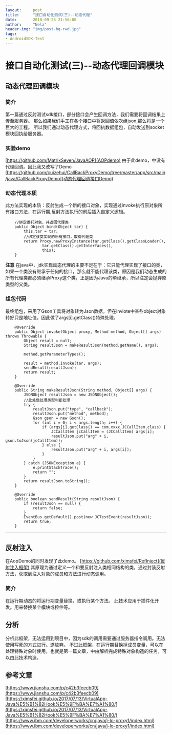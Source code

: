 ```yaml
---
layout:     post
title:      "接口自动化测试(三)--动态代理"
date:       2018-09-28 21:56:00
author:     "Nela"
header-img: "img/post-bg-rwd.jpg"
tags:
- AndroidSDK-Test
---
```


# 接口自动化测试(三)--动态代理回调模块

## 动态代理回调模块

### 简介

第一篇通过反射测试sdk接口，部分接口会产生回调方法，我们需要将回调结果上传至服务器。
那么如果我们手工在各个接口中将返回值依次组json,那么将是一个巨大的工程。
所以我们通过动态代理方式，将回执数据组包，自动发送到socket模块回执给服务器。

### 实验demo

[https://github.com/MatrixSeven/JavaAOP](AOPdemo)
由于此demo，中没有代理回调。因此我又改写了Demo
[https://github.com/cuizehui/CallBackProxyDemo/tree/master/app/src/main/java/CallBackProxyDemo](动态代理回调接口Demo)

### 动态代理本质 

此方法实现的本质：反射生成一个新的接口对象，实现通过invoke执行原对象所有接口方法，在运行期,反射方法执行的前后插入自定义逻辑。

```
    //绑定委托对象，并返回代理类
    public Object bind(Object tar) {
        this.tar = tar;
        //绑定该类实现的所有接口，取得代理类
        return Proxy.newProxyInstance(tar.getClass().getClassLoader(),
                tar.getClass().getInterfaces(),
                this);
    }
```

**注意**
在java中，jdk实现动态代理的主要不足在于：它只能代理实现了接口的类，如果一个类没有继承于任何的接口，那么就不能代理该类，原因是我们动态生成的所有代理类都必须继承Proxy这个类，正是因为Java的单继承，所以注定会抛弃原类型的父类。

### 组包代码

最终组包，采用了Gson工具将对象转为Json数据。但在inviote中某些object对象转好只是地址值，因此做了args[i].getClass()特殊处理。

```
    @Override
    public Object invoke(Object proxy, Method method, Object[] args) throws Throwable {
        Object result = null;
        String resultJson = makeResultJson(method.getName(), args);

        method.getParameterTypes();

        result = method.invoke(tar, args);
        sendResult(resultJson);
        return result;
    }

    @Override
    public String makeResultJson(String method, Object[] args) {
        JSONObject resultJson = new JSONObject();
        //此处做处理类型判断处理
        try {
            resultJson.put("type", "callback");
            resultJson.put("method", method);
            Gson gson = new Gson();
            for (int i = 0; i < args.length; i++) {
                if (args[i].getClass() == com.xxxx.JCCallItem.class) {
                    JCCallItem jcCallItem = (JCCallItem) args[i];
                    resultJson.put("arg" + i, gson.toJson(jcCallItem));
                } else {
                    resultJson.put("arg" + i, args[i]);
                }
            }
        } catch (JSONException e) {
            e.printStackTrace();
            return "";
        }
        return resultJson.toString();
    }

    @Override
    public boolean sendResult(String resultJson) {
        if (resultJson == null) {
            return false;
        }
        EventBus.getDefault().post(new JCTestEvent(resultJson));
        return true;
    }
```
---

## 反射注入

在AopDemo的同时发现了此demo。
[https://github.com/ximsfei/RefInject](反射注入框架)
其原理为通过定义一个和要反射注入类相同结构的类，通过封装反射方法，获取到注入对象的成员和方法进行动态调用。

### 简介

在运行期动态的将运行期变量替换，或执行某个方法。
此技术应用于插件化开发。用来替换某个模块或控件等。

## 分析

分析此框架，无法运用到项目中，因为sdk的调用需要通过服务器指令调用。无法使用写死的方式进行。遂放弃。
不过此框架，在运行期替换掉成员变量，可以在处理特殊对象时使用，也就是第一篇文章，中由解析完成特殊对象构造的任务，可以由此技术构造。


## 参考文章

[https://www.jianshu.com/p/c42b3feecb09](https://www.jianshu.com/p/c42b3feecb09)
[https://ximsfei.github.io/2017/07/13/VirtualApp-Java%E5%B1%82Hook%E5%9F%BA%E7%A1%80/](https://ximsfei.github.io/2017/07/13/VirtualApp-Java%E5%B1%82Hook%E5%9F%BA%E7%A1%80/)
[https://www.ibm.com/developerworks/cn/java/j-lo-proxy1/index.html](https://www.ibm.com/developerworks/cn/java/j-lo-proxy1/index.html)